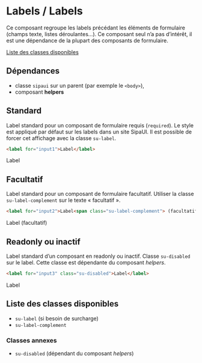 # Labels / Labels

Ce composant regroupe les labels précédant les éléments de formulaire (champs texte, listes déroulantes…). Ce composant seul n’a pas d’intérêt, il est une dépendance de la plupart des composants de formulaire.

<a href="#liste-classes" target="_self" class="link-button">Liste des classes disponibles</a>

<div class="dependances">

## Dépendances
- classe `sipaui` sur un parent (par exemple le `<body>`),
- composant **helpers**

</div>

<!-- STORY -->

## Standard
Label standard pour un composant de formulaire requis (`required`). Le style est appliqué par défaut sur les labels dans un site SipaUI. Il est possible de forcer cet affichage avec la classe `su-label`.

```html
<label for="input1">Label</label>
```
<div class="sipaui">
	<label for="input1">Label</label>
</div>

## Facultatif
Label standard pour un composant de formulaire facultatif. Utiliser la classe `su-label-complement` sur le texte «&nbsp;facultatif&nbsp;».

```html
<label for="input2">Label<span class="su-label-complement"> (facultatif)</span></label>
```
<div class="sipaui">
	<label for="input2">Label<span class="su-label-complement"> (facultatif)</span></label>
</div>

## Readonly ou inactif
Label standard d’un composant en readonly ou inactif. Classe `su-disabled` sur le label. Cette classe est dépendante du composant *helpers*.

```html
<label for="input3" class="su-disabled">Label</label>
```
<div class="sipaui">
	<label for="input3" class="su-disabled">Label</label>
</div>

<div id="liste-classes">

## Liste des classes disponibles
- `su-label` (si besoin de surcharge)
- `su-label-complement`

### Classes annexes
- `su-disabled` (dépendant du composant *helpers*)

</div>
